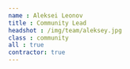 ```yaml
---
name : Aleksei Leonov
title : Community Lead
headshot : /img/team/aleksey.jpg
class : community
all : true
contractor: true
---
```

